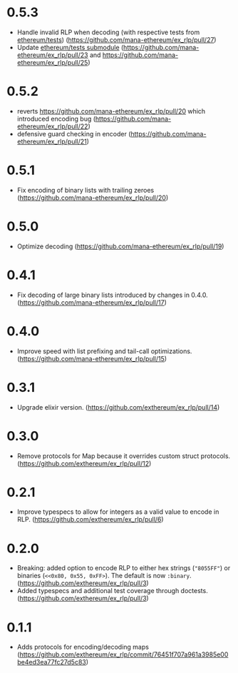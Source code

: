 # 0.5.3
* Handle invalid RLP when decoding (with respective tests from [ethereum/tests](https://github.com/ethereum/tests/blob/develop/RLPTests/invalidRLPTest.json)) (https://github.com/mana-ethereum/ex_rlp/pull/27)
* Update [ethereum/tests submodule](https://github.com/ethereum/tests) (https://github.com/mana-ethereum/ex_rlp/pull/23 and https://github.com/mana-ethereum/ex_rlp/pull/25)
# 0.5.2
* reverts https://github.com/mana-ethereum/ex_rlp/pull/20 which introduced encoding bug (https://github.com/mana-ethereum/ex_rlp/pull/22)
* defensive guard checking in encoder (https://github.com/mana-ethereum/ex_rlp/pull/21)
# 0.5.1
* Fix encoding of binary lists with trailing zeroes (https://github.com/mana-ethereum/ex_rlp/pull/20)
# 0.5.0
* Optimize decoding (https://github.com/mana-ethereum/ex_rlp/pull/19)
# 0.4.1
* Fix decoding of large binary lists introduced by changes in 0.4.0. (https://github.com/mana-ethereum/ex_rlp/pull/17)
# 0.4.0
* Improve speed with list prefixing and tail-call optimizations. (https://github.com/mana-ethereum/ex_rlp/pull/15)
# 0.3.1
* Upgrade elixir version. (https://github.com/exthereum/ex_rlp/pull/14)
# 0.3.0
* Remove protocols for Map because it overrides custom struct protocols. (https://github.com/exthereum/ex_rlp/pull/12)
# 0.2.1
* Improve typespecs to allow for integers as a valid value to encode in RLP. (https://github.com/exthereum/ex_rlp/pull/6)
# 0.2.0
* Breaking: added option to encode RLP to either hex strings (`"8055FF"`) or binaries (`<<0x80, 0x55, 0xFF>`). The default is now `:binary`. (https://github.com/exthereum/ex_rlp/pull/3)
* Added typespecs and additional test coverage through doctests. (https://github.com/exthereum/ex_rlp/pull/3)
# 0.1.1
* Adds protocols for encoding/decoding maps (https://github.com/exthereum/ex_rlp/commit/76451f707a961a3985e00be4ed3ea77fc27d5c83)
